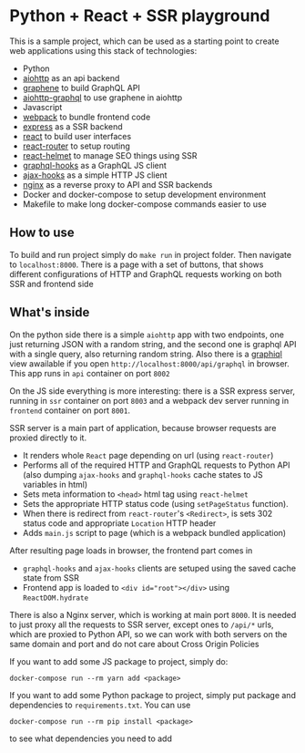 # Python + React + SSR playground

This is a sample project, which can be used as a starting point to create web applications using this stack of technologies:

- Python
 - [aiohttp](https://github.com/aio-libs/aiohttp) as an api backend
 - [graphene](https://github.com/graphql-python/graphene) to build GraphQL API
 - [aiohttp-graphql](https://github.com/graphql-python/aiohttp-graphql) to use graphene in aiohttp
- Javascript
 - [webpack](https://github.com/webpack/webpack) to bundle frontend code
 - [express](https://github.com/expressjs/expressjs.com) as a SSR backend
 - [react](https://github.com/facebook/react/) to build user interfaces
 - [react-router](https://github.com/ReactTraining/react-router) to setup routing
 - [react-helmet](https://github.com/nfl/react-helmet) to manage SEO things using SSR
 - [graphql-hooks](https://github.com/nearform/graphql-hooks) as a GraphQL JS client
 - [ajax-hooks]() as a simple HTTP JS client
- [nginx](https://github.com/nginx/nginx) as a reverse proxy to API and SSR backends
- Docker and docker-compose to setup development environment
- Makefile to make long docker-compose commands easier to use

## How to use

To build and run project simply do `make run` in project folder. Then navigate to `localhost:8000`. There is a page with a set of buttons, that shows different configurations of HTTP and GraphQL requests working on both SSR and frontend side

## What's inside

On the python side there is a simple `aiohttp` app with two endpoints, one just returning JSON with a random string, and the second one is graphql API with a single query, also returning random string. Also there is a [graphiql](https://github.com/graphql/graphiql) view awailable if you open `http://localhost:8000/api/graphql` in browser. This app runs in `api` container on port `8002`

On the JS side everything is more interesting: there is a SSR express server, running in `ssr` container on port `8003` and a webpack dev server running in `frontend` container on port `8001`.

SSR server is a main part of application, because browser requests are proxied directly to it.
- It renders whole `React` page depending on url (using `react-router`)
- Performs all of the required HTTP and GraphQL requests to Python API (also dumping `ajax-hooks` and `graphql-hooks` cache states to JS variables in html)
- Sets meta information to `<head>` html tag using `react-helmet`
- Sets the appropriate HTTP status code (using `setPageStatus` function).
- When there is redirect from `react-router`'s `<Redirect>`, is sets 302 status code and appropriate `Location` HTTP header
- Adds `main.js` script to page (which is a webpack bundled application)

After resulting page loads in browser, the frontend part comes in
- `graphql-hooks` and `ajax-hooks` clients are setuped using the saved cache state from SSR
- Frontend app is loaded to `<div id="root"></div>` using `ReactDOM.hydrate`

There is also a Nginx server, which is working at main port `8000`. It is needed to just proxy all the requests to SSR server, except ones to `/api/*` urls, which are proxied to Python API, so we can work with both servers on the same domain and port and do not care about Cross Origin Policies

If you want to add some JS package to project, simply do:

`docker-compose run --rm yarn add <package>`

If you want to add some Python package to project, simply put package and dependencies to `requirements.txt`. You can use

`docker-compose run --rm pip install <package>`

to see what dependencies you need to add

